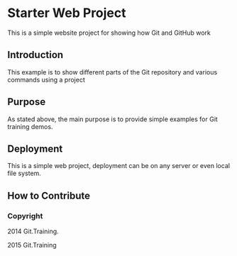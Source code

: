 # Starter Web Project

This is a simple website project for showing how Git and GitHub work

## Introduction

This example is to show different parts of the Git repository and various commands using a project

## Purpose

As stated above, the main purpose is to provide simple examples for Git training demos.
## Deployment

This is a simple web project, deployment can be on any server or even local file system.
## How to Contribute

### Copyright

2014 Git.Training.

2015 Git.Training
